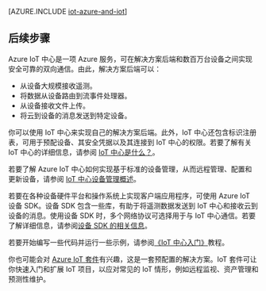 <properties
 pageTitle="面向物联网的 Azure 解决方案 | Azure"
 description="概括介绍了示例 IoT 解决方案体系结构，以及其如何与设备、Azure IoT 服务、Azure IoT 设备 SDK、Azure IoT 服务 SDK 和其他 Azure 服务进行关联"
 services="iot-hub"
 documentationCenter=""
 authors="dominicbetts"
 manager="timlt"
 editor=""/>  


<tags
 ms.service="iot-hub"
 ms.devlang="na"
 ms.topic="get-started-article"
 ms.tgt_pltfrm="na"
 ms.workload="na"
 ms.date="03/24/2017"
 wacn.date="05/08/2017"
 ms.author="dobett"/>  


[AZURE.INCLUDE [iot-azure-and-iot](../../includes/iot-azure-and-iot.md)]

## 后续步骤
Azure IoT 中心是一项 Azure 服务，可在解决方案后端和数百万台设备之间实现安全可靠的双向通信。由此，解决方案后端可以：

- 从设备大规模接收遥测。
- 将数据从设备路由到流事件处理器。
- 从设备接收文件上传。
- 将云到设备的消息发送到特定设备。

你可以使用 IoT 中心来实现自己的解决方案后端。此外，IoT 中心还包含标识注册表，可用于预配设备、其安全凭据以及其连接到 IoT 中心的权限。若要了解有关 IoT 中心的详细信息，请参阅 [IoT 中心是什么？][lnk-iot-hub]。

若要了解 Azure IoT 中心如何实现基于标准的设备管理，从而远程管理、配置和更新设备，请参阅 [IoT 中心设备管理概述][lnk-device-management]。

若要在各种设备硬件平台和操作系统上实现客户端应用程序，可使用 Azure IoT 设备 SDK。设备 SDK 包含一些库，有助于将遥测数据发送到 IoT 中心和接收云到设备的消息。使用设备 SDK 时，多个网络协议可选择用于与 IoT 中心通信。若要了解详细信息，请参阅[设备 SDK 的相关信息][lnk-device-sdks]。

若要开始编写一些代码并运行一些示例，请参阅[《IoT 中心入门》][lnk-getstarted]教程。

你也可能会对 [Azure IoT 套件][lnk-iot-suite]有兴趣，这是一套预配置的解决方案。IoT 套件可让你快速入门和扩展 IoT 项目，以应对常见的 IoT 情形，例如远程监视、资产管理和预测性维护。

[lnk-getstarted]: /documentation/articles/iot-hub-csharp-csharp-getstarted/
[lnk-device-sdks]: https://github.com/Azure/azure-iot-sdks/blob/master/readme.md
[lnk-iot-hub]: /documentation/articles/iot-hub-what-is-iot-hub/
[lnk-iot-suite]: /documentation/services/iot-suite/
[lnk-iotdev]: /develop/iot/
[lnk-device-management]: /documentation/articles/iot-hub-device-management-overview/

<!---HONumber=Mooncake_0109_2017-->
<!--Update_Description:update meta properties-->